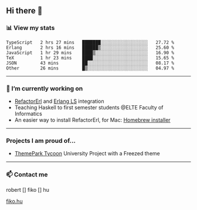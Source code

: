 ## Hi there 👋

### 📊 View my stats

<!--START_SECTION:waka-->

```text
TypeScript   2 hrs 27 mins   ███████░░░░░░░░░░░░░░░░░░   27.72 %
Erlang       2 hrs 16 mins   ██████▒░░░░░░░░░░░░░░░░░░   25.60 %
JavaScript   1 hr 29 mins    ████▒░░░░░░░░░░░░░░░░░░░░   16.90 %
TeX          1 hr 23 mins    ████░░░░░░░░░░░░░░░░░░░░░   15.65 %
JSON         43 mins         ██░░░░░░░░░░░░░░░░░░░░░░░   08.17 %
Other        26 mins         █▒░░░░░░░░░░░░░░░░░░░░░░░   04.97 %
```

<!--END_SECTION:waka-->


---

### 🔭 I’m currently working on
- [RefactorErl](https://plc.inf.elte.hu/erlang/) and [Erlang LS](https://erlang-ls.github.io) integration
- Teaching Haskell to first semester students @ELTE Faculty of Informatics
- An easier way to install RefactorErl, for Mac: [Homebrew installer](https://github.com/robertfiko/homebrew-referl-installer)

---
### Projects I am proud of...
- [ThemePark Tycoon](https://szofttech.inf.elte.hu/szofttech/public/csip-42) University Project with a Freezed theme
---


### 📫 Contact me
robert [] fiko [] hu

[fiko.hu](https://fiko.hu)


<!--
**robertfiko/robertfiko** is a ✨ _special_ ✨ repository because its `README.md` (this file) appears on your GitHub profile.

Here are some ideas to get you started:

- 🔭 I’m currently working on ...
- 🌱 I’m currently learning ...
- 👯 I’m looking to collaborate on ...
- 🤔 I’m looking for help with ...
- 💬 Ask me about ...
- 📫 How to reach me: ...
- 😄 Pronouns: ...
- ⚡ Fun fact: ...
-->

